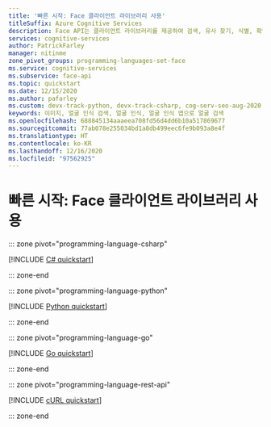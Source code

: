 ```yaml
---
title: '빠른 시작: Face 클라이언트 라이브러리 사용'
titleSuffix: Azure Cognitive Services
description: Face API는 클라이언트 라이브러리를 제공하여 검색, 유사 찾기, 식별, 확인 등을 쉽게 수행할 수 있습니다.
services: cognitive-services
author: PatrickFarley
manager: nitinme
zone_pivot_groups: programming-languages-set-face
ms.service: cognitive-services
ms.subservice: face-api
ms.topic: quickstart
ms.date: 12/15/2020
ms.author: pafarley
ms.custom: devx-track-python, devx-track-csharp, cog-serv-seo-aug-2020
keywords: 이미지, 얼굴 인식 검색, 얼굴 인식, 얼굴 인식 앱으로 얼굴 검색
ms.openlocfilehash: 688845134aaaeea708fd56d4dd6b10a517869677
ms.sourcegitcommit: 77ab078e255034bd1a8db499eec6fe9b093a8e4f
ms.translationtype: HT
ms.contentlocale: ko-KR
ms.lasthandoff: 12/16/2020
ms.locfileid: "97562925"
---
```

# <a name="quickstart-use-the-face-client-library"></a>빠른 시작: Face 클라이언트 라이브러리 사용

::: zone pivot="programming-language-csharp"

[!INCLUDE [C# quickstart](../includes/quickstarts/csharp-sdk.md)]

::: zone-end

::: zone pivot="programming-language-python"

[!INCLUDE [Python quickstart](../includes/quickstarts/python-sdk.md)]

::: zone-end

::: zone pivot="programming-language-go"

[!INCLUDE [Go quickstart](../includes/quickstarts/go-sdk.md)]

::: zone-end

::: zone pivot="programming-language-rest-api"

[!INCLUDE [cURL quickstart](../includes/quickstarts/rest-api.md)]

::: zone-end
